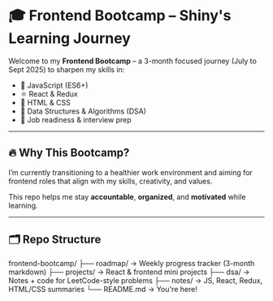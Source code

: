 # 🎓 Frontend Bootcamp – Shiny's Learning Journey

Welcome to my **Frontend Bootcamp** – a 3-month focused journey (July to Sept 2025) to sharpen my skills in:

- 🧠 JavaScript (ES6+)
- ⚛️ React & Redux
- 🎨 HTML & CSS
- 📐 Data Structures & Algorithms (DSA)
- 💼 Job readiness & interview prep

---

## 🔥 Why This Bootcamp?

I’m currently transitioning to a healthier work environment and aiming for frontend roles that align with my skills, creativity, and values.

This repo helps me stay **accountable**, **organized**, and **motivated** while learning.

---

## 🗂 Repo Structure

frontend-bootcamp/
├── roadmap/ → Weekly progress tracker (3-month markdown)
├── projects/ → React & frontend mini projects
├── dsa/ → Notes + code for LeetCode-style problems
├── notes/ → JS, React, Redux, HTML/CSS summaries
└── README.md → You're here!